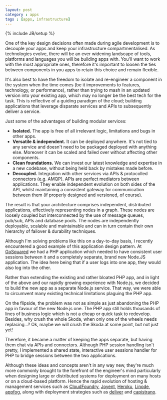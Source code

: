 ```yaml
---
layout: post
category : apps
tags : [apps, infrastructure]
---
```

{% include JB/setup %}

One of the key design decisions often made during agile development is to decouple your apps and keep your infrastructure compartmentalised. As technologies evolve, there will be an ever widening landscape of tools, platforms and languages you will be building apps with. You'll want to work with the most appropriate ones, therefore it's important to loosen the ties between components in you apps to retain this choice and remain flexible. 

It's also best to have the freedom to isolate and re-engineer a component in the system when the time comes (be it improvements to features, technology, or performance), rather than trying to mash in an updated version into your existing app, which may no longer be the best tech for the task. This is reflective of a guiding paradigm of the cloud; building applications that leverage disparate services and APIs to subsequently deliver a service.

Just some of the advantages of building modular services:

* **Isolated.** The app is free of all irrelevant logic, limitations and bugs in other apps.
* **Versatile & independent.** It can be deployed anywhere. It's not tied to any service and doesn't need to be packaged deployed with anything else. Moreover it can be scaled and failed over without affecting other components.
* **Clean foundations.** We can invest our latest knowledge and expertise in a new codebase, without being held back by mistakes made before.
* **Decoupled.** Integration with other services via APIs & protocolled connectors (e.g. AMQP). APIs are perfect mediators between applications. They enable independent evolution on both sides of the API, whilst maintaining a consistent gateway for communication between them (if properly designed and versioned, of course).

The result is that your architecture comprises independent, distributed applications, effectively representing nodes in a graph. These nodes are loosely coupled but interconnected by the use of message queues, pub/sub, APIs and database pools. The nodes are independently deployable, scalable and maintainable and can in turn contain their own hierarchy of failover & durability techniques.

Although I'm solving problems like this on a  day-to-day basis, I recently encountered a good example of this application design pattern. At [GoSquared](http://www.gosquared.com/) we had a PHP application which needed to have consistent user sessions between it and a completely separate, brand new Node.JS application. The idea here being that if a user logs into one app, they would also log into the other.

Rather than extending the existing and rather bloated PHP app, and in light of the above and our rapidly growing experience with Node.js, we decided to build the new app as a separate Node.js service. That way, we were able to circumvent many existing technical limitations plaguing the PHP app. 

On the flipside, the problem was not as simple as just abandoning the PHP app in favour of the new Node.js one. The PHP app still holds thousands of lines of business logic which is not a cheap or quick task to redevelop. Besides, why crush the whole Skoda, when only one of the wheels needs replacing…? Ok, maybe we will crush the Skoda at some point, but not just yet!

Therefore, it became a matter of keeping the apps separate, but having them chat via APIs and connectors. Although PHP session handling isn't pretty, I implemented a shared state, interactive user sessions handler for PHP to bridge sessions between the two applications.

Although these ideas and concepts aren't in any way new, they're much more commonly brought to the forefront of the engineer's mind particularly when designing large or distributed systems for deployment on many hosts or on a cloud-based platform. Hence the rapid evolution of hosting & management services such as [CloudFoundry](http://www.cloudfoundry.com), [Joyent](http://www.joyent.com), [Heroku](http://www.heroku.com), [Linode](http://www.linode.com), [appfog](http://www.appfog.com), along with deployment strategies such as [deliver](http://github.com/gerhard/deliver) and [capistrano](http://github.com/capistrano/capistrano).
